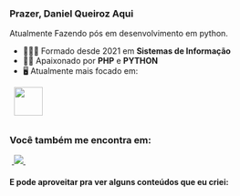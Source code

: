 ### Prazer, Daniel Queiroz Aqui

Atualmente Fazendo pós em desenvolvimento em python.

- 👨🏻‍💻 Formado desde 2021 em **Sistemas de Informação**
- 🧗🏼 Apaixonado por **PHP** e **PYTHON**
- 🖥️ Atualmente mais focado em:
<div style="display: inline">
  &nbsp;&nbsp;<img width='50' height='50' src="https://cdn.jsdelivr.net/gh/devicons/devicon/icons/python/python-original.svg" />&nbsp;&nbsp;
</div> 

##

### Você também me encontra em:
&nbsp;<a href="https://www.linkedin.com/in/daniel-queiroz-b13871153/">
  <img src="https://img.shields.io/badge/linkedin-%230077B5.svg?style=for-the-badge&logo=linkedin&logoColor=white">
</a>&nbsp;

#### E pode aproveitar pra ver alguns conteúdos que eu criei:

